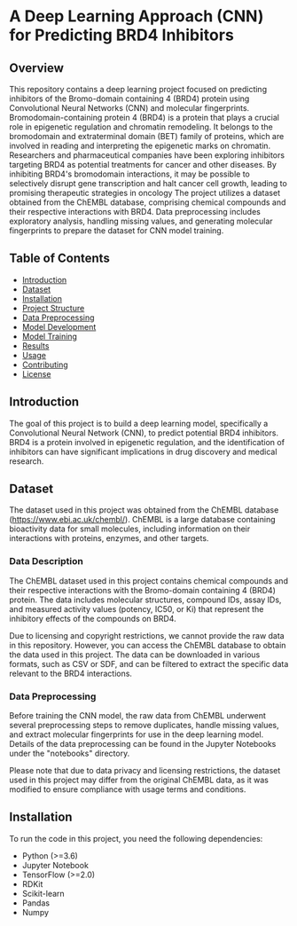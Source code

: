 # A Deep Learning Approach (CNN) for Predicting BRD4 Inhibitors


## Overview

This repository contains a deep learning project focused on predicting inhibitors of the Bromo-domain containing 4 (BRD4) protein using Convolutional Neural Networks (CNN) and molecular fingerprints. Bromodomain-containing protein 4 (BRD4) is a protein that plays a crucial role in epigenetic regulation and chromatin remodeling. It belongs to the bromodomain and extraterminal domain (BET) family of proteins, which are involved in reading and interpreting the epigenetic marks on chromatin. Researchers and pharmaceutical companies have been exploring inhibitors targeting BRD4 as potential treatments for cancer and other diseases. By inhibiting BRD4's bromodomain interactions, it may be possible to selectively disrupt gene transcription and halt cancer cell growth, leading to promising therapeutic strategies in oncology
The project utilizes a dataset obtained from the ChEMBL database, comprising chemical compounds and their respective interactions with BRD4. Data preprocessing includes exploratory analysis, handling missing values, and generating molecular fingerprints to prepare the dataset for CNN model training.

## Table of Contents

- [Introduction](#introduction)
- [Dataset](#dataset)
- [Installation](#installation)
- [Project Structure](#project-structure)
- [Data Preprocessing](#data-preprocessing)
- [Model Development](#model-development)
- [Model Training](#model-training)
- [Results](#results)
- [Usage](#usage)
- [Contributing](#contributing)
- [License](#license)

## Introduction

The goal of this project is to build a deep learning model, specifically a Convolutional Neural Network (CNN), to predict potential BRD4 inhibitors. BRD4 is a protein involved in epigenetic regulation, and the identification of inhibitors can have significant implications in drug discovery and medical research.

## Dataset

The dataset used in this project was obtained from the ChEMBL database (https://www.ebi.ac.uk/chembl/). ChEMBL is a large database containing bioactivity data for small molecules, including information on their interactions with proteins, enzymes, and other targets.

### Data Description

The ChEMBL dataset used in this project contains chemical compounds and their respective interactions with the Bromo-domain containing 4 (BRD4) protein. The data includes molecular structures, compound IDs, assay IDs, and measured activity values (potency, IC50, or Ki) that represent the inhibitory effects of the compounds on BRD4.

Due to licensing and copyright restrictions, we cannot provide the raw data in this repository. However, you can access the ChEMBL database to obtain the data used in this project. The data can be downloaded in various formats, such as CSV or SDF, and can be filtered to extract the specific data relevant to the BRD4 interactions.

### Data Preprocessing

Before training the CNN model, the raw data from ChEMBL underwent several preprocessing steps to remove duplicates, handle missing values, and extract molecular fingerprints for use in the deep learning model. Details of the data preprocessing can be found in the Jupyter Notebooks under the "notebooks" directory.

Please note that due to data privacy and licensing restrictions, the dataset used in this project may differ from the original ChEMBL data, as it was modified to ensure compliance with usage terms and conditions.

## Installation

To run the code in this project, you need the following dependencies:

- Python (>=3.6)
- Jupyter Notebook
- TensorFlow (>=2.0)
- RDKit
- Scikit-learn
- Pandas
- Numpy


